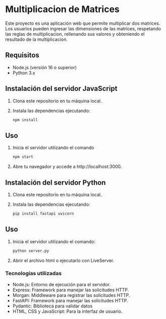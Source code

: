 # Multiplicacion de Matrices

Este proyecto es una aplicación web que permite multiplicar dos matrices. Los usuarios pueden ingresar las dimensiones de las matrices, respetando las reglas de multiplicacion, rellenando sus valores y obteniendo el resultado de la multiplicacion.

## Requisitos

- Node.js (versión 16 o superior)
- Python 3.x

## Instalación del servidor JavaScript

1. Clona este repositorio en tu máquina local.
2. Instala las dependencias ejecutando:

   ```bash
   npm install
   ```

## Uso

1. Inicia el servidor utilizando el comando

   ```bash
   npm start
   ```

2. Abre tu navegador y accede a http://localhost:3000.

## Instalación del servidor Python

1. Clona este repositorio en tu máquina local.
2. Instala las dependencias ejecutando:

   ```bash
   pip install fastapi uvicorn
   ```

## Uso

1. Inicia el servidor utilizando el comando:

   ```bash
   python server.py
   ```

2. Abrir el archivo html o ejecutarlo con LiveServer.

### Tecnologías utilizadas

- Node.js: Entorno de ejecución para el servidor.
- Express: Framework para manejar las solicitudes HTTP.
- Morgan: Middleware para registrar las solicitudes HTTP.
- FastAPI: Framework para manejar las solicitudes HTTP.
- Pydantic: Biblioteca para validar datos
- HTML, CSS y JavaScript: Para la interfaz de usuario.

